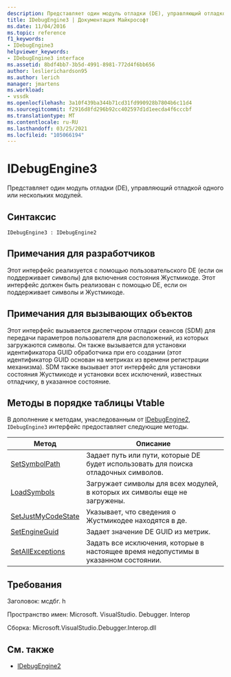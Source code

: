 ```yaml
---
description: Представляет один модуль отладки (DE), управляющий отладкой одного или нескольких модулей.
title: IDebugEngine3 | Документация Майкрософт
ms.date: 11/04/2016
ms.topic: reference
f1_keywords:
- IDebugEngine3
helpviewer_keywords:
- IDebugEngine3 interface
ms.assetid: 8bdf4bb7-3b5d-4991-8981-772d4f6bb656
author: leslierichardson95
ms.author: lerich
manager: jmartens
ms.workload:
- vssdk
ms.openlocfilehash: 3a10f439ba344b71cd31fd990928b7804b6c11d4
ms.sourcegitcommit: f2916d8fd296b92cc402597d1d1eecda4f6cccbf
ms.translationtype: MT
ms.contentlocale: ru-RU
ms.lasthandoff: 03/25/2021
ms.locfileid: "105066194"
---
```

# <a name="idebugengine3"></a>IDebugEngine3
Представляет один модуль отладки (DE), управляющий отладкой одного или нескольких модулей.

## <a name="syntax"></a>Синтаксис

```
IDebugEngine3 : IDebugEngine2
```

## <a name="notes-for-implementers"></a>Примечания для разработчиков
 Этот интерфейс реализуется с помощью пользовательского DE (если он поддерживает символы) для включения состояния Жустмикоде. Этот интерфейс должен быть реализован с помощью DE, если он поддерживает символы и Жустмикоде.

## <a name="notes-for-callers"></a>Примечания для вызывающих объектов
 Этот интерфейс вызывается диспетчером отладки сеансов (SDM) для передачи параметров пользователя для расположений, из которых загружаются символы. Он также вызывается для установки идентификатора GUID обработчика при его создании (этот идентификатор GUID основан на метриках из времени регистрации механизма). SDM также вызывает этот интерфейс для установки состояния Жустмикоде и установки всех исключений, известных отладчику, в указанное состояние.

## <a name="methods-in-vtable-order"></a>Методы в порядке таблицы Vtable
 В дополнение к методам, унаследованным от [IDebugEngine2](../../../extensibility/debugger/reference/idebugengine2.md), `IDebugEngine3` интерфейс предоставляет следующие методы.

|Метод|Описание|
|------------|-----------------|
|[SetSymbolPath](../../../extensibility/debugger/reference/idebugengine3-setsymbolpath.md)|Задает путь или пути, которые DE будет использовать для поиска отладочных символов.|
|[LoadSymbols](../../../extensibility/debugger/reference/idebugengine3-loadsymbols.md)|Загружает символы для всех модулей, в которых их символы еще не загружены.|
|[SetJustMyCodeState](../../../extensibility/debugger/reference/idebugengine3-setjustmycodestate.md)|Указывает, что сведения о Жустмикодее находятся в де.|
|[SetEngineGuid](../../../extensibility/debugger/reference/idebugengine3-setengineguid.md)|Задает значение DE GUID из метрик.|
|[SetAllExceptions](../../../extensibility/debugger/reference/idebugengine3-setallexceptions.md)|Задать все исключения, которые в настоящее время недопустимы в указанном состоянии.|

## <a name="requirements"></a>Требования
 Заголовок: мсдбг. h

 Пространство имен: Microsoft. VisualStudio. Debugger. Interop

 Сборка: Microsoft.VisualStudio.Debugger.Interop.dll

## <a name="see-also"></a>См. также
- [IDebugEngine2](../../../extensibility/debugger/reference/idebugengine2.md)
